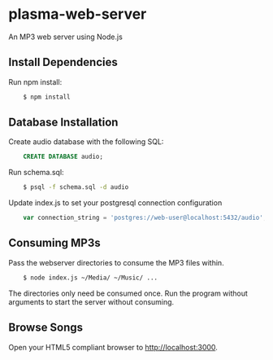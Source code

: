 # plasma-web-server
An MP3 web server using Node.js

## Install Dependencies
Run npm install:

```bash
    $ npm install
```

## Database Installation
Create audio database with the following SQL:

```sql
    CREATE DATABASE audio;
```
Run schema.sql:

```bash
    $ psql -f schema.sql -d audio
```
Update index.js to set your postgresql connection configuration

```javascript
    var connection_string = 'postgres://web-user@localhost:5432/audio';
```

## Consuming MP3s
Pass the webserver directories to consume the MP3 files within.

```bash
    $ node index.js ~/Media/ ~/Music/ ...
```

The directories only need be consumed once. Run the program without arguments to start the server without consuming.

## Browse Songs
Open your HTML5 compliant browser to [http://localhost:3000](http://localhost:3000).
